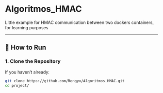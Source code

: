 # Algoritmos_HMAC
Little example for HMAC communication between two dockers containers, for learning purposes

---

## 🚀 How to Run

### 1. Clone the Repository

If you haven’t already:

```bash
git clone https://github.com/Rengyx/Algoritmos_HMAC.git
cd project/
